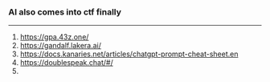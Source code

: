### AI also comes into ctf finally

---

1. https://gpa.43z.one/
2. https://gandalf.lakera.ai/
3. https://docs.kanaries.net/articles/chatgpt-prompt-cheat-sheet.en
4. https://doublespeak.chat/#/
5. 
